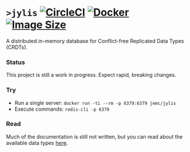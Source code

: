 # `>jylis` [![CircleCI](https://circleci.com/gh/jemc/jylis.svg?style=shield)](https://circleci.com/gh/jemc/jylis) [![Docker](https://img.shields.io/docker/automated/jemc/jylis.svg)](https://hub.docker.com/r/jemc/jylis) [![Image Size](https://img.shields.io/microbadger/image-size/jemc/jylis/latest.svg)](https://microbadger.com/images/jemc/jylis)

A distributed in-memory database for Conflict-free Replicated Data Types (CRDTs).

### Status

This project is still a work in progress. Expect rapid, breaking changes.

### Try

- Run a single server: `docker run -ti --rm -p 6379:6379 jemc/jylis`
- Execute commands: `redis-cli -p 6379`

### Read

Much of the documentation is still not written, but you can read about the available data types [here](https://github.com/jemc/jylis/tree/master/docs/types).
